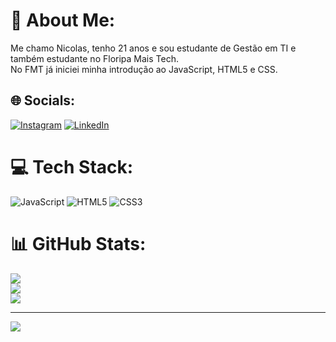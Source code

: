 # 💫 About Me:
Me chamo Nicolas, tenho 21 anos e sou estudante de Gestão em TI e também estudante no Floripa Mais Tech.<br>No FMT já iniciei minha introdução ao JavaScript, HTML5 e CSS.<br>


## 🌐 Socials:
[![Instagram](https://img.shields.io/badge/Instagram-%23E4405F.svg?logo=Instagram&logoColor=white)](https://instagram.com/@atleta_nicolas) [![LinkedIn](https://img.shields.io/badge/LinkedIn-%230077B5.svg?logo=linkedin&logoColor=white)](https://linkedin.com/in/https://www.linkedin.com/in/nicolas-souza-81b767204/) 

# 💻 Tech Stack:
![JavaScript](https://img.shields.io/badge/javascript-%23323330.svg?style=flat&logo=javascript&logoColor=%23F7DF1E) ![HTML5](https://img.shields.io/badge/html5-%23E34F26.svg?style=flat&logo=html5&logoColor=white) ![CSS3](https://img.shields.io/badge/css3-%231572B6.svg?style=flat&logo=css3&logoColor=white)
# 📊 GitHub Stats:
![](https://github-readme-stats.vercel.app/api?username=Nicolas-Souza-Dev&theme=react&hide_border=false&include_all_commits=false&count_private=false)<br/>
![](https://github-readme-streak-stats.herokuapp.com/?user=Nicolas-Souza-Dev&theme=react&hide_border=false)<br/>
![](https://github-readme-stats.vercel.app/api/top-langs/?username=Nicolas-Souza-Dev&theme=react&hide_border=false&include_all_commits=false&count_private=false&layout=compact)

---
[![](https://visitcount.itsvg.in/api?id=Nicolas-Souza-Dev&icon=0&color=0)](https://visitcount.itsvg.in)

<!-- Proudly created with GPRM ( https://gprm.itsvg.in ) -->

